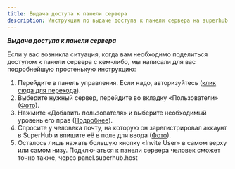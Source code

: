 ```yaml
---
title: Выдача доступа к панели сервера
description: Инструкция по выдаче доступа к панели сервера на superhub.host.
---
```


_**Выдача доступа к панели сервера**_

Если у вас возникла ситуация, когда вам необходимо поделиться доступом к панели сервера с кем-либо, мы написали для вас подробнейшую простенькую инструкцию:

1. Перейдите в панель управления. Если надо, авторизуйтесь ([клик сюда для перехода](https://panel.superhub.host/)).
2. Выберите нужный сервер, перейдите во вкладку «Пользователи» ([Фото](https://img.share.superhub.xyz/pamptp.png)).
3. Нажмите «Добавить пользователя» и выберите необходимый уровень его прав ([Подробнее](https://img.share.superhub.xyz/fwqxwy.mp4)).
4. Спросите у человека почту, на которую он зарегистрировал аккаунт в SuperHub и впишите её в поле для ввода ([Фото](https://img.share.superhub.xyz/1wbhhd.jpg)).
5. Осталось лишь нажать большую кнопку «Invite User» в самом верху или самом низу. Подключаться к панели сервера человек сможет точно также, через panel.superhub.host
